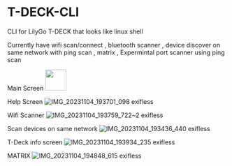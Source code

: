 # T-DECK-CLI

CLI for LilyGo T-DECK that looks like linux shell 

Currently have wifi scan/connect , bluetooth scanner , device discover on same network with ping scan , matrix , Expermintal port scanner using ping scan

Main Screen
<img src="(https://github.com/abdallahnatsheh/T-DECK-CLI/assets/29822416/62eae90f-7a33-44c3-a103-94bf6d068300)" width="48">

Help Screen
![IMG_20231104_193701_098 exifless](https://github.com/abdallahnatsheh/T-DECK-CLI/assets/29822416/46830f89-5437-40b1-8371-fa7674f19d7d)

Wifi Scanner
![IMG_20231104_193759_722~2 exifless](https://github.com/abdallahnatsheh/T-DECK-CLI/assets/29822416/cc41cbbb-92ea-4274-bc31-e51bafaa1c80)

Scan devices on same network
![IMG_20231104_193436_440 exifless](https://github.com/abdallahnatsheh/T-DECK-CLI/assets/29822416/d86e8168-7196-451c-95dc-fa7a244695e8)

T-Deck info screen
![IMG_20231104_193934_235 exifless](https://github.com/abdallahnatsheh/T-DECK-CLI/assets/29822416/3cbdbd1f-2ece-4a95-a4c5-4391b5ce49a0)

MATRIX
![IMG_20231104_194848_615 exifless](https://github.com/abdallahnatsheh/T-DECK-CLI/assets/29822416/54492a0a-ae92-4ee5-81b2-3123c7d29dea)




